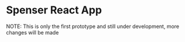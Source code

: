 # Spenser React App

NOTE: This is only the first prototype and still under development, more changes will be made


